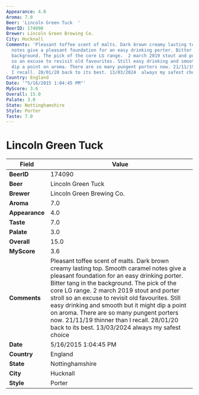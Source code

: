 ```yaml
---
Appearance: 4.0
Aroma: 7.0
Beer: 'Lincoln Green Tuck  '
BeerID: 174090
Brewer: Lincoln Green Brewing Co.
City: Hucknall
Comments: 'Pleasant toffee scent of malts. Dark brown creamy lasting top. Smooth caramel
  notes give a pleasant foundation for an easy drinking porter. Bitter tang in the
  background. The pick of the core LG range.  2 march 2019 stout and porter stroll
  so an excuse to revisit old favourites. Still easy drinking and smooth but it might
  dip a point on aroma. There are so many pungent porters now. 21/11/19 thinner than
  I recall. 28/01/20 back to its best. 13/03/2024  always my safest choice '
Country: England
Date: '"5/16/2015 1:04:45 PM"'
MyScore: 3.6
Overall: 15.0
Palate: 3.0
State: Nottinghamshire
Style: Porter
Taste: 7.0
---
```


# Lincoln Green Tuck  

| Field         | Value |
|---------------|-------|
| **BeerID** | 174090 |
| **Beer** | Lincoln Green Tuck   |
| **Brewer** | Lincoln Green Brewing Co. |
| **Aroma** | 7.0 |
| **Appearance** | 4.0 |
| **Taste** | 7.0 |
| **Palate** | 3.0 |
| **Overall** | 15.0 |
| **MyScore** | 3.6 |
| **Comments** | Pleasant toffee scent of malts. Dark brown creamy lasting top. Smooth caramel notes give a pleasant foundation for an easy drinking porter. Bitter tang in the background. The pick of the core LG range.  2 march 2019 stout and porter stroll so an excuse to revisit old favourites. Still easy drinking and smooth but it might dip a point on aroma. There are so many pungent porters now. 21/11/19 thinner than I recall. 28/01/20 back to its best. 13/03/2024  always my safest choice  |
| **Date** | 5/16/2015 1:04:45 PM |
| **Country** | England |
| **State** | Nottinghamshire |
| **City** | Hucknall |
| **Style** | Porter |
